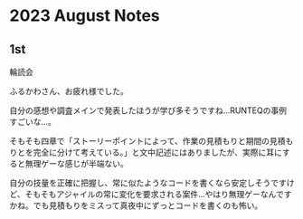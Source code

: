 # 2023 August Notes

## 1st

輪読会

ふるかわさん、お疲れ様でした。

自分の感想や調査メインで発表したほうが学び多そうですね...RUNTEQの事例すごいな...。

そもそも四章で「ストーリーポイントによって、作業の見積もりと期間の見積もりとを完全に分けて考えている。」と文中記述にはありましたが、実際に耳にすると無理ゲーな感じが半端ない。

自分の技量を正確に把握し、常に似たようなコードを書くなら安定しそうですけど、そもそもアジャイルの常に変化を要求される案件...やはり無理ゲーなんですかね。でも見積もりをミスって真夜中にずっとコードを書くのも怖い。
